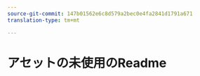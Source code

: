 ```yaml
---
source-git-commit: 147b01562e6c8d579a2bec0e4fa2841d1791a671
translation-type: tm+mt

---
```

# アセットの未使用のReadme
